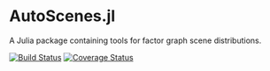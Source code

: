 # AutoScenes.jl

A Julia package containing tools for factor graph scene distributions.

[![Build Status](https://travis-ci.org/tawheeler/AutoScenes.jl.svg?branch=typewise)](https://travis-ci.org/tawheeler/AutoScenes.jl)
[![Coverage Status](https://coveralls.io/repos/tawheeler/AutoScenes.jl/badge.svg?branch=typewise&service=github)](https://coveralls.io/github/tawheeler/AutoScenes.jl?branch=typewise)
